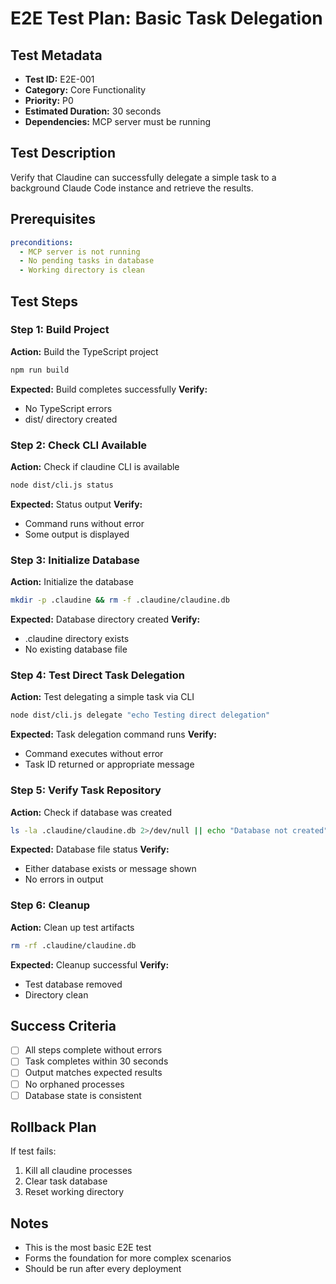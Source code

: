 # E2E Test Plan: Basic Task Delegation

## Test Metadata
- **Test ID:** E2E-001
- **Category:** Core Functionality
- **Priority:** P0
- **Estimated Duration:** 30 seconds
- **Dependencies:** MCP server must be running

## Test Description
Verify that Claudine can successfully delegate a simple task to a background Claude Code instance and retrieve the results.

## Prerequisites
```yaml
preconditions:
  - MCP server is not running
  - No pending tasks in database
  - Working directory is clean
```

## Test Steps

### Step 1: Build Project
**Action:** Build the TypeScript project
```bash
npm run build
```
**Expected:** Build completes successfully
**Verify:**
- No TypeScript errors
- dist/ directory created

### Step 2: Check CLI Available
**Action:** Check if claudine CLI is available
```bash
node dist/cli.js status
```
**Expected:** Status output
**Verify:**
- Command runs without error
- Some output is displayed

### Step 3: Initialize Database
**Action:** Initialize the database
```bash
mkdir -p .claudine && rm -f .claudine/claudine.db
```
**Expected:** Database directory created
**Verify:**
- .claudine directory exists
- No existing database file

### Step 4: Test Direct Task Delegation
**Action:** Test delegating a simple task via CLI
```bash
node dist/cli.js delegate "echo Testing direct delegation"
```
**Expected:** Task delegation command runs
**Verify:**
- Command executes without error
- Task ID returned or appropriate message

### Step 5: Verify Task Repository
**Action:** Check if database was created
```bash
ls -la .claudine/claudine.db 2>/dev/null || echo "Database not created"
```
**Expected:** Database file status
**Verify:**
- Either database exists or message shown
- No errors in output

### Step 6: Cleanup
**Action:** Clean up test artifacts
```bash
rm -rf .claudine/claudine.db
```
**Expected:** Cleanup successful
**Verify:**
- Test database removed
- Directory clean

## Success Criteria
- [ ] All steps complete without errors
- [ ] Task completes within 30 seconds
- [ ] Output matches expected results
- [ ] No orphaned processes
- [ ] Database state is consistent

## Rollback Plan
If test fails:
1. Kill all claudine processes
2. Clear task database
3. Reset working directory

## Notes
- This is the most basic E2E test
- Forms the foundation for more complex scenarios
- Should be run after every deployment